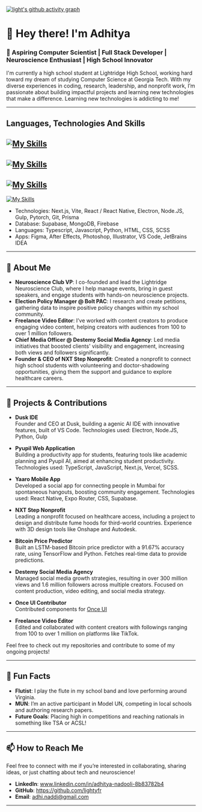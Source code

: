 [![light's github activity graph](https://github-readme-activity-graph.vercel.app/graph?username=lightyfr&theme=high-contrast)](https://github.com/lightyfr/github-readme-activity-graph)
# 👋 Hey there! I'm Adhitya

### 🚀 Aspiring Computer Scientist | Full Stack Developer | Neuroscience Enthusiast | High School Innovator 

I'm currently a high school student at Lightridge High School, working hard toward my dream of studying Computer Science at Georgia Tech. With my diverse experiences in coding, research, leadership, and nonprofit work, I’m passionate about building impactful projects and learning new technologies that make a difference. Learning new technologies is addicting to me!

---
## Languages, Technologies And Skills
[![My Skills](https://skillicons.dev/icons?i=next,vite,react,electron,nodejs,gulp,git,pytorch,prisma)](https://skillicons.dev)
---
[![My Skills](https://skillicons.dev/icons?i=supabase,mongodb,firebase)](https://skillicons.dev)
---
[![My Skills](https://skillicons.dev/icons?i=ts,js,python,java,html,css,scss)](https://skillicons.dev)
---
[![My Skills](https://skillicons.dev/icons?i=figma,ae,photoshop,illustrator,vscode,idea)](https://skillicons.dev)



 
- Technologies: Next.js, Vite, React / React Native, Electron, Node.JS, Gulp, Pytorch, Git, Prisma
- Database: Supabase, MongoDB, Firebase
- Languages: Typescript, Javascript, Python, HTML, CSS, SCSS
- Apps: Figma, After Effects, Photoshop, Illustrator, VS Code, JetBrains IDEA

---

## 🌟 About Me

- **Neuroscience Club VP**: I co-founded and lead the Lightridge Neuroscience Club, where I help manage events, bring in guest speakers, and engage students with hands-on neuroscience projects.  
- **Election Policy Manager @ Bolt PAC**: I research and create petitions, gathering data to inspire positive policy changes within my school community.
- **Freelance Video Editor**: I’ve worked with content creators to produce engaging video content, helping creators with audiences from 100 to over 1 million followers.  
- **Chief Media Officer @ Destemy Social Media Agency**: Led media initiatives that boosted clients' visibility and engagement, increasing both views and followers significantly.  
- **Founder & CEO of NXT Step Nonprofit**: Created a nonprofit to connect high school students with volunteering and doctor-shadowing opportunities, giving them the support and guidance to explore healthcare careers.

---

## 🚀 Projects & Contributions

- **Dusk IDE**  
  Founder and CEO at Dusk, building a agenic AI IDE with innovative features, built of VS Code. Technologies used: Electron, Node.JS, Python, Gulp
  
- **Pyupil Web Application**  
  Building a productivity app for students, featuring tools like academic planning and Pyupil AI, aimed at enhancing student productivity. Technologies used: TypeScript, JavaScript, Next.js, Vercel, SCSS.
  
- **Yaaro Mobile App**  
  Developed a social app for connecting people in Mumbai for spontaneous hangouts, boosting community engagement. Technologies used: React Native, Expo Router, CSS, Supabase.

- **NXT Step Nonprofit**  
  Leading a nonprofit focused on healthcare access, including a project to design and distribute fume hoods for third-world countries. Experience with 3D design tools like Onshape and Autodesk.

- **Bitcoin Price Predictor**  
  Built an LSTM-based Bitcoin price predictor with a 91.67% accuracy rate, using TensorFlow and Python. Fetches real-time data to provide predictions.

- **Destemy Social Media Agency**  
  Managed social media growth strategies, resulting in over 300 million views and 1.6 million followers across multiple creators. Focused on content production, video editing, and social media strategy.

- **Once UI Contributor**  
  Contributed components for [Once UI](https://once-ui.com/)
  
- **Freelance Video Editor**  
  Edited and collaborated with content creators with followings ranging from 100 to over 1 million on platforms like TikTok.

Feel free to check out my repositories and contribute to some of my ongoing projects!

---

## 💬 Fun Facts

- **Flutist**: I play the flute in my school band and love performing around Virginia.
- **MUN**: I’m an active participant in Model UN, competing in local schools and authoring research papers.
- **Future Goals**: Placing high in competitions and reaching nationals in something like TSA or ACSL!

---

## 📫 How to Reach Me

Feel free to connect with me if you’re interested in collaborating, sharing ideas, or just chatting about tech and neuroscience!

- **LinkedIn**: www.linkedin.com/in/adhitya-nadooli-8b83782b4
- **GitHub**: https://github.com/lightyfr
- **Email**: adhi.naddi@gmail.com

---

